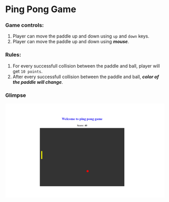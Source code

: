 # Ping Pong Game

### Game controls:
1. Player can move the paddle up and down using `up` and `down` keys.
2. Player can move the paddle up and down using **_mouse_**.

### Rules:
1. For every successfull collision between the paddle and ball, player will get `10 points`.
2. After every successfull collision between the paddle and ball, ***color of the paddle will change***.

### Glimpse

![game-screenshot](image.png)